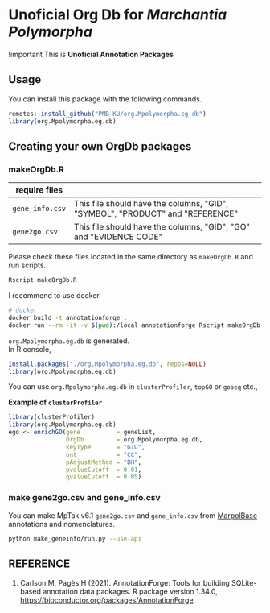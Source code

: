# **Unoficial** Org Db for *Marchantia Polymorpha*

!important
This is **Unoficial Annotation Packages**

## Usage

You can install this package with the following commands.

```r
remotes::install_github("PMB-KU/org.Mpolymorpha.eg.db")
library(org.Mpolymorpha.eg.db)
```

## Creating your own OrgDb packages

### makeOrgDb.R

| require files   |                                                                               |
| --------------- | ----------------------------------------------------------------------------- |
| `gene_info.csv` | This file should have the columns, "GID", "SYMBOL", "PRODUCT" and "REFERENCE" |
| `gene2go.csv`   | This file should have the columns, "GID", "GO" and "EVIDENCE CODE"            |

Please check these files located in the same directory as `makeOrgDb.R` and run scripts. 

```bash
Rscript makeOrgDb.R
```

I recommend to use docker.

```bash
# docker
docker build -t annotationforge .
docker run --rm -it -v $(pwd):/local annotationforge Rscript makeOrgDb.R
```

`org.Mpolymorpha.eg.db` is generated.  
In R console,

```r
install.packages("./org.Mpolymorpha.eg.db", repos=NULL)
library(org.Mpolymorpha.eg.db)
```

You can use `org.Mpolymorpha.eg.db` in `clusterProfiler`, `topGO` or `goseq` etc.,

**Example of `clusterProfiler`**

```R
library(clusterProfiler)
library(org.Mpolymorpha.eg.db)
ego <- enrichGO(gene          = geneList,
                OrgDb         = org.Mpolymorpha.eg.db,
                keyType       = "GID",
                ont           = "CC",
                pAdjustMethod = "BH",
                pvalueCutoff  = 0.01,
                qvalueCutoff  = 0.05)
```

### make gene2go.csv and gene_info.csv

You can make MpTak v6.1 `gene2go.csv` and `gene_info.csv` from [MarpolBase](https://marchantia.info) annotations and nomenclatures.

```bash
python make_geneinfo/run.py --use-api
```

## REFERENCE

1. Carlson M, Pagès H (2021). AnnotationForge: Tools for building SQLite-based annotation data packages. R package version 1.34.0, https://bioconductor.org/packages/AnnotationForge.